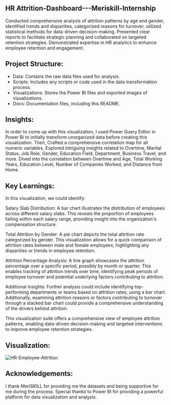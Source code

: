 
## HR Attrition-Dashboard---Meriskill-Internship
Conducted comprehensive analysis of attrition patterns by age and gender, identified trends and disparities, categorized reasons for turnover, utilized statistical methods for data-driven decision-making. Presented clear reports to facilitate strategic planning and collaborated on targeted retention strategies. Demonstrated expertise in HR analytics to enhance employee retention and engagement.

## Project Structure:
- Data: Contains the raw data files used for analysis.
- Scripts: Includes any scripts or code used in the data transformation process.
- Visualizations: Stores the Power BI files and exported images of visualizations.
- Docs: Documentation files, including this README.

## Insights:
In order to come up with this visualization, I used Power Query Editor in Power Bi to initially transform unorganized data before creating this visualization. Then, Crafted a comprehensive correlation map for all numeric variables.
Explored intriguing insights related to Overtime, Marital Status, Job Role, Gender, Education Field, Department, Business Travel, and more.
Dived into the correlation between Overtime and Age, Total Working Years, Education Level, Number of Companies Worked, and Distance from Home.

## Key Learnings:
In this visualization, we could identify:

Salary Slab Distribution: A bar chart illustrates the distribution of employees across different salary slabs. This reveals the proportion of employees falling within each salary range, providing insight into the organization's compensation structure.

Total Attrition by Gender: A pie chart depicts the total attrition rate categorized by gender. This visualization allows for a quick comparison of attrition rates between male and female employees, highlighting any disparities or trends in employee retention.

Attrition Percentage Analysis: A line graph showcases the attrition percentage over a specific period, possibly by month or quarter. This enables tracking of attrition trends over time, identifying peak periods of employee turnover and potential underlying factors contributing to attrition.

Additional Insights: Further analysis could include identifying top-performing departments or teams based on attrition rates, using a bar chart. Additionally, examining attrition reasons or factors contributing to turnover through a stacked bar chart could provide a comprehensive understanding of the drivers behind attrition.

This visualization suite offers a comprehensive view of employee attrition patterns, enabling data-driven decision-making and targeted interventions to improve employee retention strategies.

## Visualization:

![HR-Employee-Attrition](https://github.com/YokiniC/HR---Attrition/assets/166368431/c00fc908-861f-4ad9-ab05-686c3bc9eb18)


## Acknowledgements:
I thank MeriSKILL for providing me the datasets and being supportive for me during the process. Special thanks to Power BI for providing a powerful platform for data visualization and analysis.

